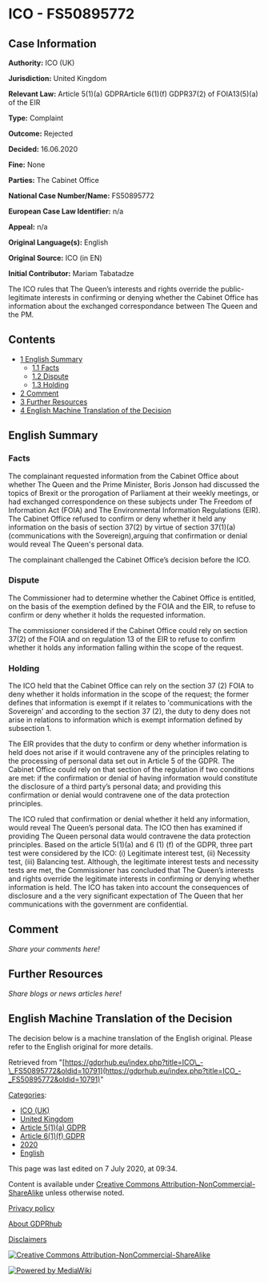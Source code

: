 # ICO - FS50895772

## Case Information

**Authority:** ICO (UK)

**Jurisdiction:** United Kingdom

**Relevant Law:** Article 5(1)(a) GDPRArticle 6(1)(f) GDPR37(2) of FOIA13(5)(a) of the EIR

**Type:** Complaint

**Outcome:** Rejected

**Decided:** 16.06.2020

**Fine:** None

**Parties:** The Cabinet Office

**National Case Number/Name:** FS50895772

**European Case Law Identifier:** n/a

**Appeal:** n/a

**Original Language(s):** English

**Original Source:** ICO (in EN)

**Initial Contributor:** Mariam Tabatadze

The ICO rules that The Queen’s interests and rights override the public- legitimate interests in confirming or denying whether the Cabinet Office has information about the exchanged correspondance between The Queen and the PM.

## Contents

*   [1 English Summary](#English_Summary)
    *   [1.1 Facts](#Facts)
    *   [1.2 Dispute](#Dispute)
    *   [1.3 Holding](#Holding)
*   [2 Comment](#Comment)
*   [3 Further Resources](#Further_Resources)
*   [4 English Machine Translation of the Decision](#English_Machine_Translation_of_the_Decision)

## English Summary

### Facts

The complainant requested information from the Cabinet Office about whether The Queen and the Prime Minister, Boris Jonson had discussed the topics of Brexit or the prorogation of Parliament at their weekly meetings, or had exchanged correspondence on these subjects under The Freedom of Information Act (FOIA) and The Environmental Information Regulations (EIR). The Cabinet Office refused to confirm or deny whether it held any information on the basis of section 37(2) by virtue of section 37(1)(a) (communications with the Sovereign),arguing that confirmation or denial would reveal The Queen's personal data.

The complainant challenged the Cabinet Office’s decision before the ICO.

  

### Dispute

The Commissioner had to determine whether the Cabinet Office is entitled, on the basis of the exemption defined by the FOIA and the EIR, to refuse to confirm or deny whether it holds the requested information.

The commissioner considered if the Cabinet Office could rely on section 37(2) of the FOIA and on regulation 13 of the EIR to refuse to confirm whether it holds any information falling within the scope of the request.

### Holding

The ICO held that the Cabinet Office can rely on the section 37 (2) FOIA to deny whether it holds information in the scope of the request; the former defines that information is exempt if it relates to 'communications with the Sovereign' and according to the section 37 (2), the duty to deny does not arise in relations to information which is exempt information defined by subsection 1.

  
The EIR provides that the duty to confirm or deny whether information is held does not arise if it would contravene any of the principles relating to the processing of personal data set out in Article 5 of the GDPR. The Cabinet Office could rely on that section of the regulation if two conditions are met: if the confirmation or denial of having information would constitute the disclosure of a third party’s personal data; and providing this confirmation or denial would contravene one of the data protection principles.

The ICO ruled that confirmation or denial whether it held any information, would reveal The Queen’s personal data. The ICO then has examined if providing The Queen personal data would contravene the data protection principles. Based on the article 5(1)(a) and 6 (1) (f) of the GDPR, three part test were considered by the ICO: (i) Legitimate interest test, (ii) Necessity test, (iii) Balancing test. Although, the legitimate interest tests and necessity tests are met, the Commissioner has concluded that The Queen’s interests and rights override the legitimate interests in confirming or denying whether information is held. The ICO has taken into account the consequences of disclosure and a the very significant expectation of The Queen that her communications with the government are confidential.

## Comment

_Share your comments here!_

## Further Resources

_Share blogs or news articles here!_

## English Machine Translation of the Decision

The decision below is a machine translation of the English original. Please refer to the English original for more details.

Retrieved from "[https://gdprhub.eu/index.php?title=ICO\_-\_FS50895772&oldid=10791](https://gdprhub.eu/index.php?title=ICO_-_FS50895772&oldid=10791)"

[Categories](/index.php?title=Special:Categories "Special:Categories"):

*   [ICO (UK)](/index.php?title=Category:ICO_\(UK\) "Category:ICO (UK)")
*   [United Kingdom](/index.php?title=Category:United_Kingdom "Category:United Kingdom")
*   [Article 5(1)(a) GDPR](/index.php?title=Category:Article_5\(1\)\(a\)_GDPR "Category:Article 5(1)(a) GDPR")
*   [Article 6(1)(f) GDPR](/index.php?title=Category:Article_6\(1\)\(f\)_GDPR "Category:Article 6(1)(f) GDPR")
*   [2020](/index.php?title=Category:2020 "Category:2020")
*   [English](/index.php?title=Category:English "Category:English")

This page was last edited on 7 July 2020, at 09:34.

Content is available under [Creative Commons Attribution-NonCommercial-ShareAlike](https://creativecommons.org/licenses/by-nc-sa/4.0/) unless otherwise noted.

[Privacy policy](/index.php?title=GDPRhub:Privacy_policy)

[About GDPRhub](/index.php?title=GDPRhub:About)

[Disclaimers](/index.php?title=GDPRhub:General_disclaimer)

[![Creative Commons Attribution-NonCommercial-ShareAlike](/resources/assets/licenses/cc-by-nc-sa.png)](https://creativecommons.org/licenses/by-nc-sa/4.0/)

[![Powered by MediaWiki](/resources/assets/poweredby_mediawiki_88x31.png)](https://www.mediawiki.org/)